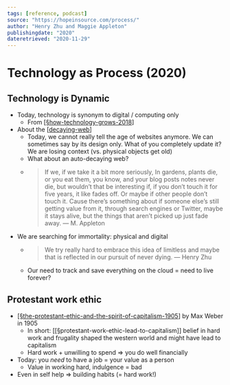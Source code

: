 ```yaml
---
tags: [reference, podcast]
source: "https://hopeinsource.com/process/"
author: "Henry Zhu and Maggie Appleton"
publishingdate: "2020"
dateretrieved: "2020-11-29"
---
```


# Technology as Process (2020)

## Technology is Dynamic

- Today, technology is synonym to digital / computing only 
  - From [[§how-technology-grows-2018]]
- About the [[decaying-web]]
  - Today, we cannot really tell the age of websites anymore. We can sometimes say by its design only. What of you completely update it? We are losing context (vs. physical objects get old)
  - What about an auto-decaying web?
  - > If we, if we take it a bit more seriously, In gardens, plants die, or you eat them, you know, and your blog posts notes never die, but wouldn’t that be interesting if, if you don’t touch it for five years, it like fades off. Or maybe if other people don’t touch it. Cause there’s something about if someone else’s still getting value from it, through search engines or Twitter, maybe it stays alive, but the things that aren’t picked up just fade away. — M. Appleton
- We are searching for immortality: physical and digital
  - > We try really hard to embrace this idea of limitless and maybe that is reflected in our pursuit of never dying. — Henry Zhu
  - Our need to track and save everything on the cloud = need to live forever?

 ## Protestant work ethic

- [[§the-protestant-ethic-and-the-spirit-of-capitalism-1905]] by Max Weber in 1905
  - In short: [[§protestant-work-ethic-lead-to-capitalism]] belief in hard work and frugality shaped the western world and might have lead to capitalism
  - Hard work + unwilling to spend => you do well financially
- Today: you *need* to have a job = your value as a person
  - Value in working hard, indulgence = bad
- Even in self help => building habits (= hard work!)

[//begin]: # "Autogenerated link references for markdown compatibility"
[§how-technology-grows-2018]: §how-technology-grows-2018 "How Technology Grows (2018)"
[decaying-web]: decaying-web "Decaying Web"
[§the-protestant-ethic-and-the-spirit-of-capitalism-1905]: §the-protestant-ethic-and-the-spirit-of-capitalism-1905 "The Protestant Ethic and the Spirit of Capitalism (1905)"
[//end]: # "Autogenerated link references"